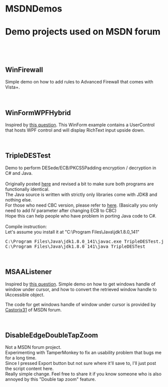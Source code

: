 <h1>MSDNDemos<h1>
<p>Demo projects used on MSDN forum</p>
<br />
<h2>WinFirewall</h2>
<p>Simple demo on how to add rules to Advanced Firewall that comes with Vista+.</p>
<br/>
<h2>WinFormWPFHybrid</h2>
<p>Inspired by <a href="https://social.msdn.microsoft.com/Forums/vstudio/en-US/19ab0539-ba96-461a-8f24-764549e5a73c/up-side-down-text?forum=csharpgeneral">this question</a>. This WinForm example contains a UserControl that hosts WPF control and will display RichText input upside down.</p>
<br/>
<h2>TripleDESTest</h2>
<p>Demo to perform DESede/ECB/PKCS5Padding encryption / decryption in C# and Java.<br />
<br />
Originally posted <a href="https://social.msdn.microsoft.com/Forums/en-US/e82f8000-b9ea-486e-b55d-39ee1716a865/triple-des-decryption-error-bad-data?forum=netfxbcl">here</a> and revised a bit to make sure both programs are functionally identical.<br />
The Java source is written with strictly only libraries come with JDK8 and nothing else.<br />
For those who need CBC version, please refer to <a href="https://stackoverflow.com/questions/20227/how-do-i-use-3des-encryption-decryption-in-java">here</a>. (Basically you only need to add IV parameter after changing ECB to CBC)<br />
Hope this can help people who have problem in porting Java code to C#.<br />
<br />
Compile instruction:<br />
Let's assume you install it at "C:\Program Files\Java\jdk1.8.0_141"<br />
<pre>
C:\Program Files\Java\jdk1.8.0_141\javac.exe TripleDESTest.java
C:\Program Files\Java\jdk1.8.0_141\java TripleDESTest
</pre>
</p>
<br/>
<h2>MSAAListener</h2>
<p>Inspired by <a href="https://social.msdn.microsoft.com/Forums/en-US/fec2e073-0ca5-4375-8a1d-be8e7b78c986/object-under-mouse-cursor?forum=netfxbcl">this question</a>. Simple demo on how to get windows handle of window under cursor, and how to convert the retrieved window handle to IAccessible object.</p>
<p>The code for get windows handle of window under cursor is provided by <a href="https://social.msdn.microsoft.com/profile/castorix31/?ws=usercard-mini">Castorix31</a> of MSDN forum.</p>
<br/>
<h2>DisableEdgeDoubleTapZoom</h2>
<p>Not a MSDN forum project.<br />
Experimenting with TamperMonkey to fix an usability problem that bugs me for a long time.<br />
Since I pressed Export button but not sure where it'll save to, I'll just post the script content here.<br />
Really simple change. Feel free to share it if you know someone who is also annoyed by this "Double tap zoom" feature.</p>
<br/>
